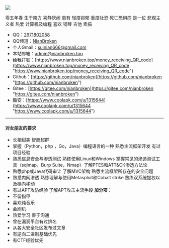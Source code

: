 ![](https://github-readme-stats.vercel.app/api?username=NianBroken)

零五年春 生于南方 喜静厌闹
患有 轻度抑郁 重度社恐 死亡恐惧症
是一位 悲观主义者
热爱 计算机及编程
喜欢 钢琴 吉他 素描

- QQ：[2971802058](http://wpa.qq.com/msgrd?v=3&uin=2971802058&site=qq&menu=yes "2971802058")
- QQ频道：[NianBroken](https://qun.qq.com/qqweb/qunpro/share?_wv=3&_wwv=128&inviteCode=lMckI&from=246610&biz=ka "NianBroken")
- 个人Gmail：[suinian666@gmail.com](mailto:suinian666@gmail.com "suinian666@gmail.com")
- 本站邮箱：[admin@nianbroken.top](mailto:admin@nianbroken.top "admin@nianbroken.top")
- 给我打钱：[https://www.nianbroken.top/money_receiving_QR_code](https://www.nianbroken.top/money_receiving_QR_code "https://www.nianbroken.top/money_receiving_QR_code")
- Github：[https://github.com/nianbroken](https://github.com/nianbroken "https://github.com/nianbroken")
- Gitee：[https://gitee.com/nianbroken](https://gitee.com/nianbroken "https://gitee.com/nianbroken")
- 酷安：[https://www.coolapk.com/u/1315644](https://www.coolapk.com/u/1315644 "https://www.coolapk.com/u/1315644")

------------

#### 对女朋友的要求

- 长相甜美 智商超群
- 掌握（Python，php ，Go，Java）编程语言的一种 熟悉主流框架开发 有过项目经验
- 熟悉信息安全与渗透测试 熟练使用Linux和Windows 掌握常见的渗透测试工具（sqlmap，Burp Suite，Nmap）了解PTES和ATT&CK渗透方法论
- 熟悉php或Java代码审计 了解MVC架构 熟悉主流框架所存在的安全问题
- 熟悉内网渗透 熟练理解与使用Metasploit和Cobalt strike 熟练双系统提权以及横向移动
- 有过APT攻防经验 了解APT攻击主流手段
  **加分项：**
- 不留指甲
- 喜欢纯音乐
- 会刷机
- 热爱学习 善于沟通
- 曾在漏洞平台有过排名
- 从各大安全社区发布过文章
- 有逆向二进制基础优先
- 有CTF经验优先

